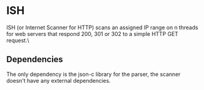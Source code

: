 # ISH
ISH (or Internet Scanner for HTTP) scans an assigned IP range on n threads for web servers that respond 200, 301 or 302 to a simple HTTP GET request.\
## Dependencies
The only dependency is the json-c library for the parser, the scanner doesn't have any external dependencies.

